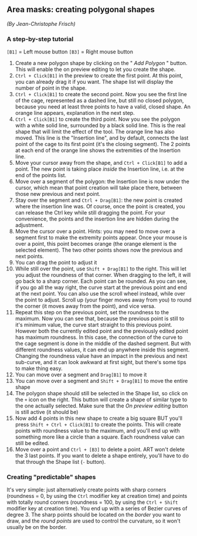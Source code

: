 <!-- [![ART](logo.png)](Home) -->

## Area masks: creating polygonal shapes
*(By Jean-Christophe Frisch)*

### A step-by-step tutorial

`[B1]` = Left mouse button
`[B3]` = Right mouse button
‌

1. Create a new polygon shape by clicking on the " *Add Polygon* " button. This will enable the on preview editing to let you create the shape.
2. `Ctrl + Click[B1]` in the preview to create the first point. At this point, you can already drag it if you want. The shape list will display the number of point in the shape.
3. `Ctrl + Click[B1]` to create the second point. Now you see the first line of the cage, represented as a dashed line, but still no closed polygon, because you need at least three points to have a valid, closed shape. An orange line appears, explanation in the next step.
4. `Ctrl + Click[B1]` to create the third point. Now you see the polygon with a white solid line, surrounded by a black solid line. This is the real shape that will limit the effect of the tool. The orange line has also moved. This line is the "Insertion line", and by default, connects the last point of the cage to its first point (it's the closing segment). The 2 points at each end of the orange line shows the extremities of the Insertion line.
5. Move your cursor away from the shape, and `Ctrl + Click[B1]` to add a point. The new point is taking place *inside* the Insertion line, i.e. at the end of the points list.
6. Move over a segment of the polygon: the Insertion line is now under the cursor, which mean that point creation will take place there, between those new previous and next point.
7. Stay over the segment and `Ctrl + Drag[B1]`: the new point is created where the insertion line was. Of course, once the point is created, you can release the Ctrl key while still dragging the point. For your convenience, the points and the insertion line are hidden during the adjustment.
8. Move the cursor over a point. Hints: you may need to move over a segment first to make the extremity points appear. Once your mouse is over a point, this point becomes orange (the orange element is the selected element). The two other points shows now the previous and next points.
9. You can drag the point to adjust it
10. While still over the point, use `Shift + Drag[B1]` to the right. This will let you adjust the roundness of that corner. When dragging to the left, it will go back to a sharp corner. Each point can be rounded. As you can see, if you go all the way right, the curve start at the previous point and end at the next point. You can also use the scroll wheel instead, while over the point to adjust. Scroll up (your finger moves away from you) to round the corner (it moves away from the point), and vice versa.
11. Repeat this step on the previous point, set the roundness to the maximum. Now you can see that, because the previous point is still to it's minimum value, the curve start straight to this previous point. However both the currently edited point and the previously edited point has maximum roundness. In this case, the connection of the curve to the cage segment is done in the middle of the dashed segment. But with different roundness values, it can end up anywhere inside this segment. Changing the roundness value have an impact in the previous and next sub-curve, and it can look awkward at first sight, but there's some tips to make thing easy.
12. You can move over a segment and `Drag[B1]` to move it
13. You can move over a segment and `Shift + Drag[B1]` to move the entire shape
14. The polygon shape should still be selected in the Shape list, so click on the `+` icon on the right. This button will create a shape of similar type to the one actually selected. Make sure that the *On preview editing* button is still active (it should be)
15. Now add 4 points in this new shape to create a big square BUT you'll press `Shift + Ctrl + Click[B1]` to create the points. This will create points with roundness value to the maximum, and you'll end up with something more like a circle than a square. Each roundness value can still be edited.
16. Move over a point and `Ctrl + [B3]` to delete a point. ART won't delete the 3 last points. If you want to delete a shape entirely, you'll have to do that through the Shape list (`-` button).

### Creating "predictable" shapes

It's very simple: just alternatively create points with sharp corners (roundness = 0, by using the `Ctrl` modifier key at creation time) and points with totally round corners (roundness = 100, by using the `Ctrl + Shift` modifier key at creation time). You end up with a series of Bezier curves of degree 3. The sharp points should be located on the *border* you want to draw, and the *round points* are used to control the curvature, so it won't usually be on the border.
